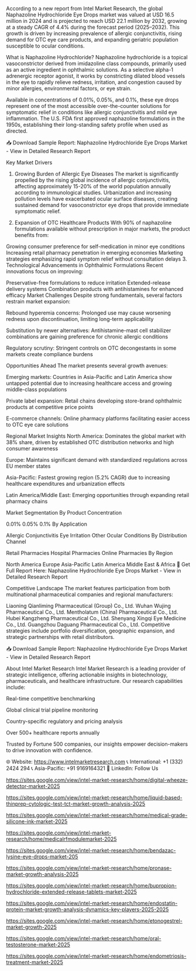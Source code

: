  According to a new report from Intel Market Research, the global Naphazoline Hydrochloride Eye Drops market was valued at USD 16.5 million in 2024 and is projected to reach USD 22.1 million by 2032, growing at a steady CAGR of 4.4% during the forecast period (2025–2032). This growth is driven by increasing prevalence of allergic conjunctivitis, rising demand for OTC eye care products, and expanding geriatric population susceptible to ocular conditions.

What is Naphazoline Hydrochloride?
Naphazoline hydrochloride is a topical vasoconstrictor derived from imidazoline class compounds, primarily used as an active ingredient in ophthalmic solutions. As a selective alpha-1 adrenergic receptor agonist, it works by constricting dilated blood vessels in the eye to rapidly relieve redness, irritation, and congestion caused by minor allergies, environmental factors, or eye strain.

Available in concentrations of 0.01%, 0.05%, and 0.1%, these eye drops represent one of the most accessible over-the-counter solutions for symptomatic relief in conditions like allergic conjunctivitis and mild eye inflammation. The U.S. FDA first approved naphazoline formulations in the 1950s, establishing their long-standing safety profile when used as directed.

📥 Download Sample Report:
Naphazoline Hydrochloride Eye Drops Market - View in Detailed Research Report

Key Market Drivers
1. Growing Burden of Allergic Eye Diseases
The market is significantly propelled by the rising global incidence of allergic conjunctivitis, affecting approximately 15-20% of the world population annually according to immunological studies. Urbanization and increasing pollution levels have exacerbated ocular surface diseases, creating sustained demand for vasoconstrictor eye drops that provide immediate symptomatic relief.

2. Expansion of OTC Healthcare Products
With 90% of naphazoline formulations available without prescription in major markets, the product benefits from:

Growing consumer preference for self-medication in minor eye conditions
Increasing retail pharmacy penetration in emerging economies
Marketing strategies emphasizing rapid symptom relief without consultation delays
3. Technological Advancements in Ophthalmic Formulations
Recent innovations focus on improving:

Preservative-free formulations to reduce irritation
Extended-release delivery systems
Combination products with antihistamines for enhanced efficacy
Market Challenges
Despite strong fundamentals, several factors restrain market expansion:

Rebound hyperemia concerns: Prolonged use may cause worsening redness upon discontinuation, limiting long-term applicability

Substitution by newer alternatives: Antihistamine-mast cell stabilizer combinations are gaining preference for chronic allergic conditions

Regulatory scrutiny: Stringent controls on OTC decongestants in some markets create compliance burdens

Opportunities Ahead
The market presents several growth avenues:

Emerging markets: Countries in Asia-Pacific and Latin America show untapped potential due to increasing healthcare access and growing middle-class populations

Private label expansion: Retail chains developing store-brand ophthalmic products at competitive price points

E-commerce channels: Online pharmacy platforms facilitating easier access to OTC eye care solutions

Regional Market Insights
North America: Dominates the global market with 38% share, driven by established OTC distribution networks and high consumer awareness

Europe: Maintains significant demand with standardized regulations across EU member states

Asia-Pacific: Fastest growing region (5.2% CAGR) due to increasing healthcare expenditures and urbanization effects

Latin America/Middle East: Emerging opportunities through expanding retail pharmacy chains

Market Segmentation
By Product Concentration

0.01%
0.05%
0.1%
By Application

Allergic Conjunctivitis
Eye Irritation
Other Ocular Conditions
By Distribution Channel

Retail Pharmacies
Hospital Pharmacies
Online Pharmacies
By Region

North America
Europe
Asia-Pacific
Latin America
Middle East & Africa
📘 Get Full Report Here:
Naphazoline Hydrochloride Eye Drops Market - View in Detailed Research Report

Competitive Landscape
The market features participation from both multinational pharmaceutical companies and regional manufacturers:

Liaoning Qianliming Pharmaceutical (Group) Co., Ltd.
Wuhan Wujing Pharmaceutical Co., Ltd.
Mentholatum (China) Pharmaceutical Co., Ltd.
Hubei Kangzheng Pharmaceutical Co., Ltd.
Shenyang Xingqi Eye Medicine Co., Ltd.
Guangzhou Daguang Pharmaceutical Co., Ltd.
Competitive strategies include portfolio diversification, geographic expansion, and strategic partnerships with retail distributors.

📥 Download Sample Report:
Naphazoline Hydrochloride Eye Drops Market - View in Detailed Research Report


About Intel Market Research
Intel Market Research is a leading provider of strategic intelligence, offering actionable insights in biotechnology, pharmaceuticals, and healthcare infrastructure. Our research capabilities include:

Real-time competitive benchmarking

Global clinical trial pipeline monitoring

Country-specific regulatory and pricing analysis

Over 500+ healthcare reports annually

Trusted by Fortune 500 companies, our insights empower decision-makers to drive innovation with confidence.

🌐 Website: https://www.intelmarketresearch.com
📞 International: +1 (332) 2424 294
📞 Asia-Pacific: +91 9169164321
🔗 LinkedIn: Follow Us

https://sites.google.com/view/intel-market-research/home/digital-wheeze-detector-market-2025

https://sites.google.com/view/intel-market-research/home/liquid-based-thinprep-cytologic-test-tct-market-growth-analysis-2025

https://sites.google.com/view/intel-market-research/home/medical-grade-silicone-ink-market-2025

https://sites.google.com/view/intel-market-research/home/medicalrfmodulemarket-2025

https://sites.google.com/view/intel-market-research/home/bendazac-lysine-eye-drops-market-205

https://sites.google.com/view/intel-market-research/home/pronase-market-growth-analysis-2025

https://sites.google.com/view/intel-market-research/home/bupropion-hydrochloride-extended-release-tablets-market-2025

https://sites.google.com/view/intel-market-research/home/endostatin-protein-market-growth-analysis-dynamics-key-players-2025-2025

https://sites.google.com/view/intel-market-research/home/etonogestrel-market-growth-2025

https://sites.google.com/view/intel-market-research/home/oral-testosterone-market-2025

https://sites.google.com/view/intel-market-research/home/endometriosis-treatment-market-2025

